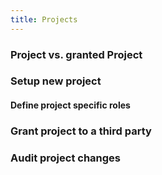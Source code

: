 ```yaml
---
title: Projects
---
```


### Project vs. granted Project

### Setup new project

#### Define project specific roles

### Grant project to a third party

### Audit project changes
